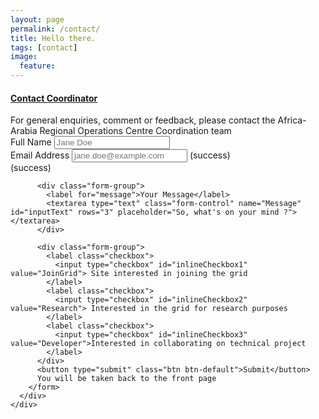 ```yaml
---
layout: page
permalink: /contact/
title: Hello there.
tags: [contact]
image:
  feature:
---
```


<div class="panel-group" id="accordion" role="tablist" aria-multiselectable="true">
  <div class="panel panel-default">
    <div class="panel-heading" role="tab" id="headingOne">
      <h4 class="panel-title">
        <a data-toggle="collapse" data-parent="#accordion" href="#collapseOne" aria-expanded="false" aria-controls="collapseOne">
          Contact Coordinator
        </a>
      </h4>
    </div>
    <div id="collapseOne" class="panel-collapse collapse in" role="tabpanel" aria-labelledby="headingOne">
      <div class="panel-body">
        For general enquiries, comment or feedback, please contact the Africa-Arabia Regional Operations Centre Coordination team
        <form action="//formspree.io/brucellino@gmail.com" method="POST">
          <input type="hidden" name="_next" value="//aaroc.github.io/">
          <input type="text" name="_gotcha" style="display:none" />
          <div class="form-group">
            <label for="exampleInputEmail1">Full Name</label>
            <input type="text" class="form-control" name="name" id="inputName" placeholder="Jane Doe">
          </div>
          <div class="form-group">
            <label class="control-label" for="emailAddress">Email Address</label>
            <input type="email" class="form-control" name="emailAddress" id="inputEmail" placeholder="jane.doe@example.com">
            <span class="fa fa-check-square-o form-control-feedback" aria-hidden="true" id="inputEmail"></span>
            <span id="inputEmail" class="sr-only">(success)</span>
          </div>
          <span class="fa fa-check-square-o form-control-feedback" aria-hidden="true"></span>
          <span id="inputGroupSuccess2Status" class="sr-only">(success)</span>

          <div class="form-group">
            <label for="message">Your Message</label>
            <textarea type="text" class="form-control" name="Message" id="inputText" rows="3" placeholder="So, what's on your mind ?"></textarea>
          </div>

          <div class="form-group">
            <label class="checkbox">
              <input type="checkbox" id="inlineCheckbox1" value="JoinGrid"> Site interested in joining the grid
            </label>
            <label class="checkbox">
              <input type="checkbox" id="inlineCheckbox2" value="Research"> Interested in the grid for research purposes
            </label>
            <label class="checkbox">
              <input type="checkbox" id="inlineCheckbox3" value="Developer">Interested in collaborating on technical project
            </label>
          </div>
          <button type="submit" class="btn btn-default">Submit</button>
          You will be taken back to the front page
        </form>
      </div>
    </div>
  </div>
</div>
